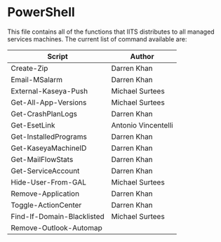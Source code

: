 # PowerShell

This file contains all of the functions that IITS distributes to all managed services machines.  The current list of command available are:

|Script|Author|
|---|---|
|Create-Zip|Darren Khan|
|Email-MSalarm|Darren Khan|
|External-Kaseya-Push|Michael Surtees|
|Get-All-App-Versions|Michael Surtees|
|Get-CrashPlanLogs|Darren Khan|
|Get-EsetLink|Antonio Vincentelli|
|Get-InstalledPrograms|Darren Khan|
|Get-KaseyaMachineID|Darren Khan|
|Get-MailFlowStats|Darren Khan|
|Get-ServiceAccount|Darren Khan|
|Hide-User-From-GAL|Michael Surtees|
|Remove-Application|Darren Khan|
|Toggle-ActionCenter|Darren Khan|
|Find-If-Domain-Blacklisted|Michael Surtees|
|Remove-Outlook-Automap|


